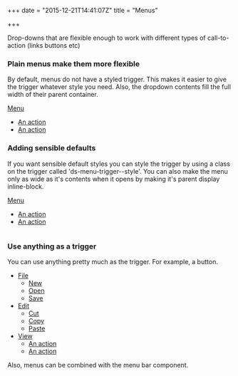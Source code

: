 +++
date = "2015-12-21T14:41:07Z"
title = "Menus"

+++
        <p>Drop-downs that are flexible enough to work with different types of call-to-action (links buttons etc)</p>

<h3>Plain menus make them more flexible</h3>
<p>By default, menus do not have a styled trigger. This makes it easier to give the trigger whatever style you need. Also, the dropdown contents fill the full width of their parent container.</p>
<div class="ds-menu" tabindex="-1">
<a class="ds-menu-trigger" href="" aria-haspopup="true" aria-controls="ds-sub-menu-4" id="ds-menu-trigger-4"><span>Menu</span><i class="icon-caret-down"></i></a>
<ul class="ds-menu-items" role="menu" id="ds-sub-menu-4" aria-labelledby="ds-menu-trigger-4">
<li class="ds-menu-item" role="menuitem">
<a href="#">
<span>An action</span>
</a>
</li>
<li class="ds-menu-item" role="menuitem">
<a href="#">
<span>An action</span>
</a>
</li>
</ul>
</div>

<h3>Adding sensible defaults</h3>
<p>If you want sensible default styles you can style the trigger by using a class on the trigger called 'ds-menu-trigger--style'. You can also make the menu only as wide as it's contents when it opens by making it's parent display inline-block.</p>
<div style="display: inline-block">
<div class="ds-menu" tabindex="-1">
<a class="ds-menu-trigger ds-menu-trigger--style" href="" aria-haspopup="true" aria-controls="ds-sub-menu-5" id="ds-menu-trigger-5"><span>Menu</span><i class="icon-caret-down"></i></a>
<ul class="ds-menu-items" role="menu" id="ds-sub-menu-5" aria-labelledby="ds-menu-trigger-5">
<li class="ds-menu-item" role="menuitem">
<a href="#">
<span>An action</span>
</a>
</li>
<li class="ds-menu-item" role="menuitem">
<a href="#">
<span>An action</span>
</a>
</li>
</ul>
</div>
</div>

<h3>Use anything as a trigger</h3>
<p>You can use anything pretty much as the trigger. For example, a button.</p>
<nav>
<ul>
<li class="ds-menu" tabindex="-1">
<a class="ds-menu-trigger button-style-primary button--size-alpha button--icon-right" href="" aria-haspopup="true" aria-controls="ds-sub-menu-6" id="ds-menu-trigger-6"><span>File</span><i class="icon-caret-down"></i></a>
<ul class="ds-menu-items" role="menu" id="ds-sub-menu-6" aria-labelledby="ds-menu-trigger-6">
<li class="ds-menu-item" role="menuitem">
<a href="#">
<span>New</span>
</a>
</li>
<li class="ds-menu-item" role="menuitem">
<a href="#">
<span>Open</span>
</a>
</li>
<li class="ds-menu-item" role="menuitem">
<a href="#">
<span>Save</span>
</a>
</li>
</ul>
</li>
<li class="ds-menu" tabindex="-1">
<a class="ds-menu-trigger button-style-secondary button--size-alpha button--icon-right" href="" aria-haspopup="true" aria-controls="ds-sub-menu-7" id="ds-menu-trigger-7"><span>Edit</span><i class="icon-caret-down"></i></a>
<ul class="ds-menu-items" role="menu" id="ds-sub-menu-7" aria-labelledby="ds-menu-trigger-7">
<li class="ds-menu-item" role="menuitem">
<a href="#">
<span>Cut</span>
</a>
</li>
<li class="ds-menu-item" role="menuitem">
<a href="#">
<span>Copy</span>
</a>
</li>
<li class="ds-menu-item" role="menuitem">
<a href="#">
<span>Paste</span>
</a>
</li>
</ul>
</li>
<li class="ds-menu" tabindex="-1">
<a class="ds-menu-trigger button-style-subtle-2 button--size-alpha button--icon-right" href="" aria-haspopup="true" aria-controls="ds-sub-menu-8" id="ds-menu-trigger-8"><span>View</span><i class="icon-caret-down"></i></a>
<ul class="ds-menu-items" role="menu" id="ds-sub-menu-8" aria-labelledby="ds-menu-trigger-8">
<li class="ds-menu-item" role="menuitem">
<a href="#">
<span>An action</span>
</a>
</li>
<li class="ds-menu-item" role="menuitem">
<a href="#">
<span>An action</span>
</a>
</li>
</ul>
</li>
</ul>
</nav>
<p>Also, menus can be combined with the menu bar component.</p>